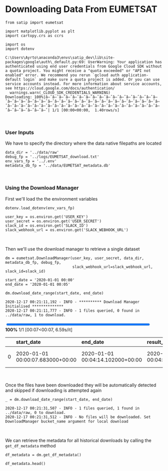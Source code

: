 # Downloading Data From EUMETSAT



```
from satip import eumetsat

import matplotlib.pyplot as plt
import cartopy.crs as ccrs

import os
import dotenv
```

    C:\Users\Ayrto\anaconda3\envs\satip_dev\lib\site-packages\google\auth\_default.py:69: UserWarning: Your application has authenticated using end user credentials from Google Cloud SDK without a quota project. You might receive a "quota exceeded" or "API not enabled" error. We recommend you rerun `gcloud auth application-default login` and make sure a quota project is added. Or you can use service accounts instead. For more information about service accounts, see https://cloud.google.com/docs/authentication/
      warnings.warn(_CLOUD_SDK_CREDENTIALS_WARNING)
    Downloading: 100%|â–ˆâ–ˆâ–ˆâ–ˆâ–ˆâ–ˆâ–ˆâ–ˆâ–ˆâ–ˆâ–ˆâ–ˆâ–ˆâ–ˆâ–ˆâ–ˆâ–ˆâ–ˆâ–ˆâ–ˆâ–ˆâ–ˆâ–ˆâ–ˆâ–ˆâ–ˆâ–ˆâ–ˆâ–ˆâ–ˆâ–ˆâ–ˆâ–ˆâ–ˆâ–ˆâ–ˆâ–ˆâ–ˆâ–ˆâ–ˆâ–ˆâ–ˆâ–ˆâ–ˆâ–ˆâ–ˆâ–ˆâ–ˆâ–ˆâ–ˆâ–ˆâ–ˆâ–ˆâ–ˆâ–ˆâ–ˆâ–ˆâ–ˆâ–ˆâ–ˆâ–ˆâ–ˆâ–ˆâ–ˆâ–ˆâ–ˆâ–ˆâ–ˆâ–ˆ| 1/1 [00:00<00:00,  1.40rows/s]
    

<br>

### User Inputs

We have to specify the directory where the data native filepaths are located

```
data_dir = '../data/raw'
debug_fp = '../logs/EUMETSAT_download.txt'
env_vars_fp = '../.env'
metadata_db_fp = '../data/EUMETSAT_metadata.db'
```

<br>

### Using the Download Manager

First we'll load the the environment variables

```
dotenv.load_dotenv(env_vars_fp)

user_key = os.environ.get('USER_KEY')
user_secret = os.environ.get('USER_SECRET')
slack_id = os.environ.get('SLACK_ID')
slack_webhook_url = os.environ.get('SLACK_WEBHOOK_URL')
```

<br>

Then we'll use the download manager to retrieve a single dataset

```
dm = eumetsat.DownloadManager(user_key, user_secret, data_dir, metadata_db_fp, debug_fp, 
                              slack_webhook_url=slack_webhook_url, slack_id=slack_id)

start_date = '2020-01-01 00:00'
end_date = '2020-01-01 00:05'

dm.download_date_range(start_date, end_date)
```

    2020-12-17 00:21:11,192 - INFO - ********** Download Manager Initialised **************
    2020-12-17 00:21:11,777 - INFO - 1 files queried, 0 found in ../data/raw, 1 to download.
    


<div><span class="Text-label" style="display:inline-block; overflow:hidden; white-space:nowrap; text-overflow:ellipsis; min-width:0; max-width:15ex; vertical-align:middle; text-align:right"></span>
<progress style="width:60ex" max="1" value="1" class="Progress-main"/></progress>
<span class="Progress-label"><strong>100%</strong></span>
<span class="Iteration-label">1/1</span>
<span class="Time-label">[00:07<00:07, 6.59s/it]</span></div>





|    | start_date                       | end_date                         | result_time                      | platform_short_name   | platform_orbit_type   | instrument_name   | sensor_op_mode   | center_srs_name   | center_position   | file_name                                         |   file_size |   missing_pct | downloaded                 |
|---:|:---------------------------------|:---------------------------------|:---------------------------------|:----------------------|:----------------------|:------------------|:-----------------|:------------------|:------------------|:--------------------------------------------------|------------:|--------------:|:---------------------------|
|  0 | 2020-01-01 00:00:07.683000+00:00 | 2020-01-01 00:04:14.102000+00:00 | 2020-01-01 00:04:14.102000+00:00 | MSG3                  | GEO                   | SEVIRI            | RSS              | EPSG:4326         | 0 9.5             | MSG3-SEVI-MSG15-0100-NA-20200101000414.1020000... |       99819 |             0 | 2020-12-17 00:21:18.312026 |</div>



<br>

Once the files have been downloaded they will be automatically detected and skipped if downloading is attempted again

```
_ = dm.download_date_range(start_date, end_date)
```

    2020-12-17 00:21:31,507 - INFO - 1 files queried, 1 found in ../data/raw, 0 to download.
    2020-12-17 00:21:31,512 - INFO - No files will be downloaded. Set DownloadManager bucket_name argument for local download
    

<br>

We can retrieve the metadata for all historical downloads by calling the `get_df_metadata` method

```
df_metadata = dm.get_df_metadata()

df_metadata.head()
```
